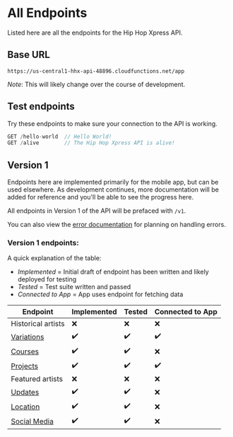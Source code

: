 # All Endpoints

Listed here are all the endpoints for the Hip Hop Xpress API.

## Base URL
```
https://us-central1-hhx-api-48896.cloudfunctions.net/app
```
_Note_: This will likely change over the course of development.

## Test endpoints
Try these endpoints to make sure your connection to the API is working.
```javascript
GET /hello-world  // Hello World!
GET /alive        // The Hip Hop Xpress API is alive!
```

## Version 1
Endpoints here are implemented primarily for the mobile app, but can be used elsewhere. As development continues, more documentation will be added for reference and you'll be able to see the progress here.

All endpoints in Version 1 of the API will be prefaced with `/v1`.

You can also view the [error documentation](Errors) for planning on handling errors.

### Version 1 endpoints:
A quick explanation of the table:
* *Implemented* = Initial draft of endpoint has been written and likely deployed for testing
* *Tested* = Test suite written and passed
* *Connected to App* = App uses endpoint for fetching data

Endpoint | Implemented | Tested | Connected to App
-|-|-|-
Historical artists | :x: | :x: | :x:
[Variations](variations) | :heavy_check_mark: | :heavy_check_mark: | :heavy_check_mark:
[Courses](courses) | :heavy_check_mark: | :heavy_check_mark: | :x:
[Projects](projects) | :heavy_check_mark: | :heavy_check_mark: | :heavy_check_mark:
Featured artists | :x: | :x: | :x:
[Updates](updates) | :heavy_check_mark: | :heavy_check_mark: | :x:
[Location](location) | :heavy_check_mark: | :heavy_check_mark: | :x:
[Social Media](social-media) | :heavy_check_mark: | :heavy_check_mark: | :x: